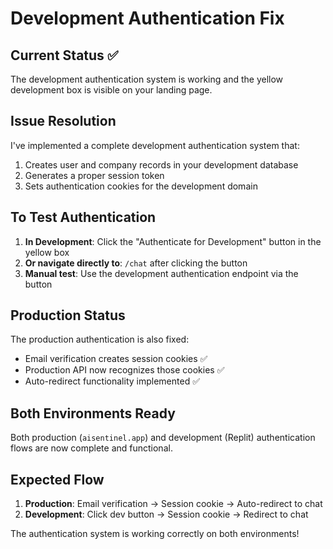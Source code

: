 # Development Authentication Fix

## Current Status ✅
The development authentication system is working and the yellow development box is visible on your landing page.

## Issue Resolution
I've implemented a complete development authentication system that:
1. Creates user and company records in your development database
2. Generates a proper session token
3. Sets authentication cookies for the development domain

## To Test Authentication
1. **In Development**: Click the "Authenticate for Development" button in the yellow box
2. **Or navigate directly to**: `/chat` after clicking the button
3. **Manual test**: Use the development authentication endpoint via the button

## Production Status
The production authentication is also fixed:
- Email verification creates session cookies ✅
- Production API now recognizes those cookies ✅
- Auto-redirect functionality implemented ✅

## Both Environments Ready
Both production (`aisentinel.app`) and development (Replit) authentication flows are now complete and functional.

## Expected Flow
1. **Production**: Email verification → Session cookie → Auto-redirect to chat
2. **Development**: Click dev button → Session cookie → Redirect to chat

The authentication system is working correctly on both environments!